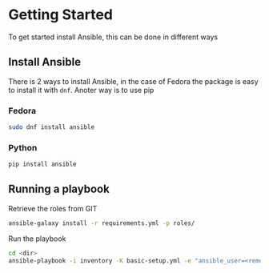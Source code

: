 # Getting Started

To get started install Ansible, this can be done in different ways

## Install Ansible

There is 2 ways to install Ansible, in the case of Fedora the package is easy to install it with `dnf`. Anoter way is to use pip

### Fedora

```bash
sudo dnf install ansible
```

### Python

```bash
pip install ansible
```


## Running a playbook
Retrieve the roles from GIT
```bash
ansible-galaxy install -r requirements.yml -p roles/
```


Run the playbook
```bash
cd <dir>
ansible-playbook -i inventory -K basic-setup.yml -e "ansible_user=<remote_user>"
```
